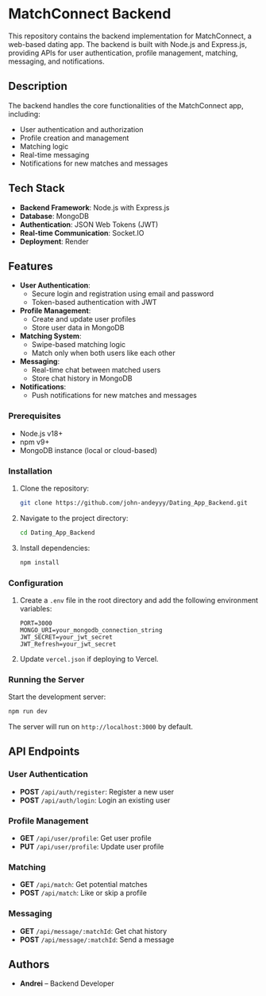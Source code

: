 # MatchConnect Backend

This repository contains the backend implementation for MatchConnect, a web-based dating app. The backend is built with Node.js and Express.js, providing APIs for user authentication, profile management, matching, messaging, and notifications.

## Description

The backend handles the core functionalities of the MatchConnect app, including:

- User authentication and authorization
- Profile creation and management
- Matching logic
- Real-time messaging
- Notifications for new matches and messages

## Tech Stack

- **Backend Framework**: Node.js with Express.js
- **Database**: MongoDB
- **Authentication**: JSON Web Tokens (JWT)
- **Real-time Communication**: Socket.IO
- **Deployment**: Render

## Features

- **User Authentication**:
  - Secure login and registration using email and password
  - Token-based authentication with JWT
- **Profile Management**:
  - Create and update user profiles
  - Store user data in MongoDB
- **Matching System**:
  - Swipe-based matching logic
  - Match only when both users like each other
- **Messaging**:
  - Real-time chat between matched users
  - Store chat history in MongoDB
- **Notifications**:
  - Push notifications for new matches and messages


### Prerequisites

- Node.js v18+
- npm v9+
- MongoDB instance (local or cloud-based)

### Installation

1. Clone the repository:
   ```bash
   git clone https://github.com/john-andeyyy/Dating_App_Backend.git
   ```
2. Navigate to the project directory:
   ```bash
   cd Dating_App_Backend
   ```
3. Install dependencies:
   ```bash
   npm install
   ```

### Configuration

1. Create a `.env` file in the root directory and add the following environment variables:

   ```env
   PORT=3000
   MONGO_URI=your_mongodb_connection_string
   JWT_SECRET=your_jwt_secret
   JWT_Refresh=your_jwt_secret
   ```

2. Update `vercel.json` if deploying to Vercel.

### Running the Server

Start the development server:

```bash
npm run dev
```

The server will run on `http://localhost:3000` by default.

## API Endpoints

### User Authentication

- **POST** `/api/auth/register`: Register a new user
- **POST** `/api/auth/login`: Login an existing user

### Profile Management

- **GET** `/api/user/profile`: Get user profile
- **PUT** `/api/user/profile`: Update user profile

### Matching

- **GET** `/api/match`: Get potential matches
- **POST** `/api/match`: Like or skip a profile

### Messaging

- **GET** `/api/message/:matchId`: Get chat history
- **POST** `/api/message/:matchId`: Send a message

## Authors

- **Andrei** – Backend Developer

